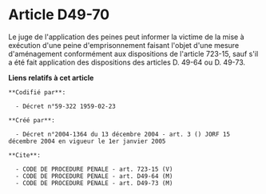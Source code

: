 # Article D49-70

Le juge de l'application des peines peut informer la victime de la mise à exécution d'une peine d'emprisonnement faisant
l'objet d'une mesure d'aménagement conformément aux dispositions de l'article 723-15, sauf s'il a été fait application des
dispositions des articles D. 49-64 ou D. 49-73.

**Liens relatifs à cet article**

	**Codifié par**:

	  - Décret n°59-322 1959-02-23

	**Créé par**:

	  - Décret n°2004-1364 du 13 décembre 2004 - art. 3 () JORF 15 décembre 2004 en vigueur le 1er janvier 2005

	**Cite**:

	  - CODE DE PROCEDURE PENALE - art. 723-15 (V)
	  - CODE DE PROCEDURE PENALE - art. D49-64 (M)
	  - CODE DE PROCEDURE PENALE - art. D49-73 (M)
